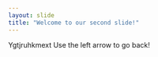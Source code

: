 ```yaml
---
layout: slide
title: "Welcome to our second slide!"
---
```

Ygtjruhkmext
Use the left arrow to go back!
